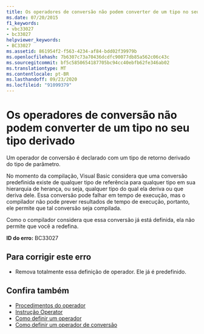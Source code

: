 ```yaml
---
title: Os operadores de conversão não podem converter de um tipo no seu tipo derivado
ms.date: 07/20/2015
f1_keywords:
- vbc33027
- bc33027
helpviewer_keywords:
- BC33027
ms.assetid: 861954f2-f563-4234-af84-bdd02f39979b
ms.openlocfilehash: 7b6307c73a70436dcdfc90077db85a562c06c43c
ms.sourcegitcommit: bf5c5850654187705bc94cc40ebfb62fe346ab02
ms.translationtype: MT
ms.contentlocale: pt-BR
ms.lasthandoff: 09/23/2020
ms.locfileid: "91099379"
---
```

# <a name="conversion-operators-cannot-convert-from-a-type-to-its-derived-type"></a>Os operadores de conversão não podem converter de um tipo no seu tipo derivado

Um operador de conversão é declarado com um tipo de retorno derivado do tipo de parâmetro.  
  
 No momento da compilação, Visual Basic considera que uma conversão predefinida existe de qualquer tipo de referência para qualquer tipo em sua hierarquia de herança, ou seja, qualquer tipo do qual ela deriva ou que deriva dele. Essa conversão pode falhar em tempo de execução, mas o compilador não pode prever resultados de tempo de execução, portanto, ele permite que tal conversão seja compilada.  
  
 Como o compilador considera que essa conversão já está definida, ela não permite que você a redefina.  
  
 **ID do erro:** BC33027  
  
## <a name="to-correct-this-error"></a>Para corrigir este erro  
  
- Remova totalmente essa definição de operador. Ele já é predefinido.  
  
## <a name="see-also"></a>Confira também

- [Procedimentos do operador](../programming-guide/language-features/procedures/operator-procedures.md)
- [Instrução Operator](../language-reference/statements/operator-statement.md)
- [Como definir um operador](../programming-guide/language-features/procedures/how-to-define-an-operator.md)
- [Como definir um operador de conversão](../programming-guide/language-features/procedures/how-to-define-a-conversion-operator.md)
